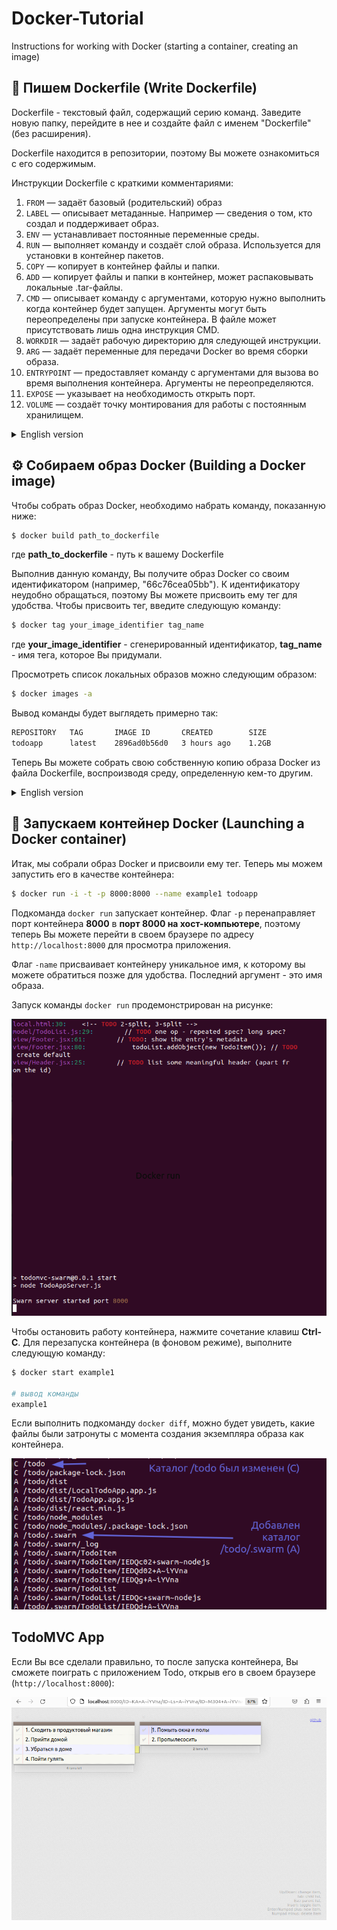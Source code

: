 # Docker-Tutorial
Instructions for working with Docker (starting a container, creating an image)

## 📝 Пишем Dockerfile (Write Dockerfile)
Dockerfile - текстовый файл, содержащий серию команд.
Заведите новую папку, перейдите в нее и создайте файл 
с именем "Dockerfile" (без расширения).

Dockerfile находится в репозитории, поэтому Вы можете ознакомиться
с его содержимым.

Инструкции Dockerfile с краткими комментариями:

1. `FROM` — задаёт базовый (родительский) образ
2. `LABEL` — описывает метаданные. Например — сведения о том, кто создал и поддерживает образ.
3. `ENV` — устанавливает постоянные переменные среды.
4. `RUN` — выполняет команду и создаёт слой образа. Используется для установки в контейнер пакетов.
5. `COPY` — копирует в контейнер файлы и папки.
6. `ADD` — копирует файлы и папки в контейнер, может распаковывать локальные .tar-файлы.
7. `CMD` — описывает команду с аргументами, которую нужно выполнить когда контейнер будет запущен. 
Аргументы могут быть переопределены при запуске контейнера. В файле может присутствовать лишь одна инструкция CMD.
8. `WORKDIR` — задаёт рабочую директорию для следующей инструкции.
9. `ARG` — задаёт переменные для передачи Docker во время сборки образа.
10. `ENTRYPOINT` — предоставляет команду с аргументами для вызова во время выполнения контейнера. 
Аргументы не переопределяются.
11. `EXPOSE` — указывает на необходимость открыть порт.
12. `VOLUME` — создаёт точку монтирования для работы с постоянным хранилищем.
<details>
  <summary>English version</summary>

Dockerfile is a text file containing a series of commands.
Create a new folder, go to it and create a file named "Dockerfile".

Dockerfile is located in the repository, so you can familiarize
yourself with its contents.

Instructions with brief comments:
1. `FROM` — sets the base (parent) image
2. `LABEL` — describes metadata. For example, information about who created and maintains the image.
3. `ENV` — sets constant environment variables.
4. `RUN` — executes the command and creates an image layer. Used to install packages into the container.
5. `COPY` — copies files and folders to the container.
6. `ADD` — copies files and folders to the container, can unpack local .tar files.
7. `CMD` — describes the command with arguments to be executed when the container is launched.
   The arguments can be overridden when the container is started. Only one CMD instruction can be present in the file.
8. `WORKDIR` — sets the working directory for the next instruction.
9. `ARG` — sets variables to pass to Docker during image build.
10. `ENTRYPOINT` — provides a command with arguments to call during container execution. Arguments are not overridden.
11. `EXPOSE` — indicates the need to open the port.
12. `VOLUME` — creates a mount point for working with persistent storage.
</details>

## ⚙️ Собираем образ Docker (Building a Docker image)
Чтобы собрать образ Docker, необходимо набрать команду, 
показанную ниже:
```bash
$ docker build path_to_dockerfile
```
где **path_to_dockerfile** - путь к вашему Dockerfile

Выполнив данную команду, Вы получите образ Docker со своим идентификатором
(например, "66c76cea05bb"). К идентификатору неудобно обращаться,
поэтому Вы можете присвоить ему тег для удобства. 
Чтобы присвоить тег, введите следующую команду:
```bash
$ docker tag your_image_identifier tag_name
```
где **your_image_identifier** - сгенерированный идентификатор,
**tag_name** - имя тега, которое Вы придумали.

Просмотреть список локальных образов можно следующим образом:
```bash
$ docker images -a
```
Вывод команды будет выглядеть примерно так:
```bash
REPOSITORY   TAG       IMAGE ID       CREATED        SIZE
todoapp      latest    2896ad0b56d0   3 hours ago    1.2GB
```
Теперь Вы можете собрать свою собственную копию образа Docker
из файла Dockerfile, воспроизводя среду, определенную кем-то другим.

<details>
<summary> English version </summary>

To build a Docker image, you need to type the command
shown below:

```bash
docker build path_to_dockerfile
```
**path_to_dockerfile** - is the path to your Dockerfile.

By executing this command, you will get a Docker image with your ID
(for example, "66c76cea05bb"). The identifier is inconvenient to access,
so you can assign it a tag for convenience.
To assign a tag, type the following command:
```bash
$ docker tag your_image_identifier tag_name
```
**_your_image_identifier_** is the generated identifier,
**_tag_name_** - the name of the tag that you came up with.

You can view the list of local images as follows:
```bash
$ docker images -a
```
The result of executing the command will look something like this:
```bash
REPOSITORY   TAG       IMAGE ID       CREATED        SIZE
todoapp      latest    2896ad0b56d0   3 hours ago    1.2GB
```
Now you can build your own copy of the Docker image
from the Dockerfile, reproducing the environment defined by someone else.
</details>

## 🚀 Запускаем контейнер Docker (Launching a Docker container)
Итак, мы собрали образ Docker и присвоили ему тег. Теперь мы можем
запустить его в качестве контейнера:
```bash
$ docker run -i -t -p 8000:8000 --name example1 todoapp
```
Подкоманда `docker run` запускает контейнер. Флаг `-p` перенаправляет порт
контейнера **8000** в **порт 8000 на хост-компьютере**, поэтому теперь Вы можете перейти
в своем браузере по адресу `http://localhost:8000` для просмотра приложения. 

Флаг `-name` присваивает контейнеру уникальное имя, к которому вы можете обратиться позже для 
удобства. Последний аргумент - это имя образа.

Запуск команды `docker run` продемонстрирован на рисунке:

![Docker run](img/docker_run.png)

Чтобы остановить работу контейнера, нажмите сочетание клавиш **Ctrl-C**.
Для перезапуска контейнера (в фоновом режиме), выполните следующую команду:
```bash
$ docker start example1

# вывод команды
example1
```
Если выполнить подкоманду `docker diff`, можно будет увидеть,
какие файлы были затронуты с момента создания экземпляра 
образа как контейнера.

![Docker diff](img/docker_diff.png)

## TodoMVC App

Если Вы все сделали правильно, то после запуска контейнера, 
Вы сможете поиграть с приложением Todo,
открыв его в своем браузере (`http://localhost:8000`):

![Todo App](img/Screenshot.png)